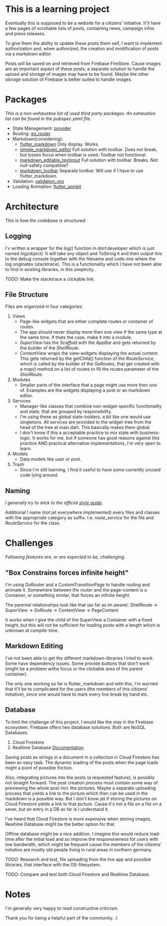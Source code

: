 # This is a learning project

Eventually this is supposed to be a website for a citizens' initiative. It'll have a few pages of scrollable lists of posts, containing news, campaign infos and press releases. 

To give them the ability to update these posts them self, I want to implement authorization and, when authorized, the creation and modification of posts via a markdown editor.

Posts will be saved on and retrieved from Firebase FireStore. Cause images are an important aspect of these posts, a separate solution to handle the upload and storage of images may have to be found. Maybe the other storage solution of Firebase is better suited to handle images. 

# Packages
_This is a non-exhaustive list of used third party packages. An exhaustive list can be found in the pubspec.yaml file._   

- State Management: [provider](https://pub.dev/packages/provider)
- Routing:          [go_router](https://pub.dev/packages/go_router)
- Markdown(considering):          
    - [flutter_markdown](https://pub.dev/packages/flutter_markdown)
    Only display. Works.
    - [simple_markdown_editor](https://pub.dev/packages/simple_markdown_editor) 
    Full solution with toolbar. Does not break, but losses focus when toolbar is used. Toolbar not functional.
    - [markdown_editable_textinput](https://pub.dev/packages/markdown_editable_textinput)
    Full solution with toolbar. Breaks. Not null-safety compatible?
    - [markdown_toolbar](https://pub.dev/packages/markdown_toolbar)
    Separate toolbar. Will use if I have to use flutter_markdown. 
- Validation:       [validation_pro](https://pub.dev/packages/validation_pro)
- Loading Animation: [flutter_spinkit](https://pub.dev/packages/flutter_spinkit)

# Architecture
_This is how the codebase is structured._

## Logging
I'v written a wrapper for the _log()_ function in _dart:developer_ which is just named _log(object)_. It will take any object and ToString it and then output this to the debug console together with the filename and code-line where the log originates (stacktrace). This is a functionality which I have not been able to find in existing libraries, in this simplicity. 

*TODO:* Make the stacktrace a clickable link.

## File Structure
Files are organized in four categories:
1. Views
    - Page-like widgets that are either complete routes or container of routes. 
    - The app should never display more then one view if the same type at the same time. If thats the case, make it into a module.
    - *SuperView* has the *Scaffold* with the *AppBar* and gets returned by the builder of the *ShellRoute*.
    - *ContentView* wraps the view-widgets displaying the actual content. This gets returned by the _getChild()_ function of the *RouteService*, which is called by the builder of the *GoRoute*s, that get created with a _map()_ method on a list of routes to fill the routes parameter of the *ShellRoute*. 
2. Modules
    - Smaller parts of the interface that a page might use more then one of. Examples are the widgets displaying a post or an markdown editor.
3. Services
    - Manager-like classes that combine non-widget-specific functionality and state, that are grouped by responsibility.
    - I'm using these as global state-holders, a bit like one would use singletons. All services are provided to the widget-tree from the head of the tree at main.dart. This basically makes them global.
    - I don't know if this a acceptable practice to mix state with business-logic. It works for me, but if someone has good reasons against this practice AND practical alternative implementations, I'm very open to learn.    
4. Models
    - Data models like user or post.
5. Trash
    - Since I'm still learning, I find it useful to have some currently unused code lying around. 

## Naming
_I generally try to stick to the official [style guide](https://dart.dev/effective-dart/style)._

Additional I name (not jet everywhere implemented) every files and classes with the appropriate category as suffix. I.e. *route_service* for the file and *RouteService* for the class.

# Challenges
_Following features are, or are expected to be, challenging._

## "Box Constrains forces infinite height"
I'm using GoRouter and a CustomTransitionPage to handle routing and animate it. Somewhere between the router and the page-content is a Container, or something similar, that forces an infinite height. 

The parental relationships look like that (as far as im aware):
ShellRoute -> SuperView -> GoRoute -> ContentView -> PageContent

It works when I give the child of the SuperView a Container with a fixed height, but this will not be sufficient for loading posts with a length which is unknown at compile-time. 

## Markdown Editing
I've not been able to get the different markdown-libraries I tried to work. Some have dependency issues. Some provide buttons that don't work (might be a problem withe focus or the clickable area of the parent container). 

The only one working so far is flutter_markdown and with this, I'm worried that it'll be to complicated for the users (the members of this citizens' initiative), since one would have to mark every line break by hand etc.

## Database
To limit the challenge of this project, I would like the stay in the Firebase ecosystem. Firebase offers two database solutions. Both are NoSQL Databases.
1. Cloud Firestore
2. Realtime Database
[Documentation](https://firebase.google.com/docs/database/rtdb-vs-firestore)

Saving posts as strings in a document in a collection in Cloud Firestore has been an easy task. The dynamic loading of the posts when the page loads might a point of possible friction.

Also, integrating pictures into the posts (a requested feature), is possibly not straight forward. The post creation process must contain some way of previewing the whole post incl. the pictures. Maybe a separate uploading process that yields a link to the picture which then can be used in the markdown is a possible way. But I don't know jet if storing the pictures on Cloud Firestore yields a link to that picture. Cause it's not a file on a file on a sever, but an entry in a DB as far is I understand it.

I've heard that Cloud Firestore is more expensive when storing images, Realtime Database might be the better option for that. 

Offline database might be a nice addition. I imagine this would reduce load-time after the initial load and so improve the responsiveness for users with low bandwidth, which might be frequent cause the members of the citizens' initiative are mostly old people living in rural areas in northern germany.

*TODO:* Research and test, file uploading from the live app and possible libraries, that interface with the OS-filesystem.

*TODO:* Compare and test both Cloud Firestore and Realtime Database.

# Notes
I'm generally very happy to read constructive criticism. 

Thank you for being a helpful part of the community. :)